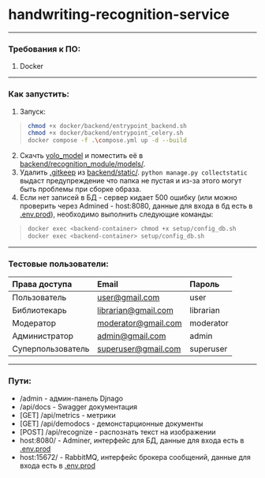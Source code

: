 # handwriting-recognition-service
***
### Требования к ПО:
1. Docker
***
### Как запустить:
1. Запуск:
>```Bash
>chmod +x docker/backend/entrypoint_backend.sh
>chmod +x docker/backend/entrypoint_celery.sh
>docker compose -f .\compose.yml up -d --build
>```
2. Скачть [yolo_model](https://drive.google.com/file/d/1I56uvn7kAMZIh7AZfDIIwjAysJj_sdu7/view) и поместить её в [backend/recognition_module/models/](/backend/recognition_module/models).
3. Удалить [.gitkeep](/backend/static/.gitkeep) из [backend/static/](/backend/static). ```python manage.py collectstatic``` выдаст предупреждение что папка не пустая и из-за этого могут быть проблемы при сборке образа.
4. Если нет записей в БД - сервер кидает 500 ошибку (или можно проверить через Admined - host:8080, данные для входа в бд есть в [.env.prod](/docker/.env.prod)), необходимо выполнить следующие команды:
>```Bash
>docker exec <backend-container> chmod +x setup/config_db.sh
>docker exec <backend-container> setup/config_db.sh
>```
***
### Тестовые пользователи:
| Права доступа | Email | Пароль |
| :-| :- | :- |
| Пользователь | user@gmail.com | user |
| Библиотекарь | librarian@gmail.com | librarian |
| Модератор | moderator@gmail.com | moderator |
| Администратор | admin@gmail.com | admin |
| Суперпользователь | superuser@gmail.com | superuser |
***
### Пути:
* /admin - админ-панель Djnago
* /api/docs - Swagger документация
* [GET] /api/metrics - метрики 
* [GET] /api/demodocs - демонстарционные документы
* [POST] /api/recognize - распознать текст на изображении
* host:8080/ - Adminer, интерфейс для БД, данные для входа есть в [.env.prod](/docker/.env.prod)
* host:15672/ - RabbitMQ, интерфейс брокера сообщений, данные для входа есть в [.env.prod](/docker/.env.prod)
